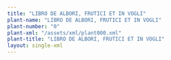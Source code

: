 ```yaml
---
title: "LIBRO DE ALBORI, FRUTICI ET IN VOGLI"
plant-name: "LIBRO DE ALBORI, FRUTICI ET IN VOGLI"
plant-number: "0"
plant-xml: "/assets/xml/plant000.xml"
plant-title: "LIBRO DE ALBORI, FRUTICI ET IN VOGLI"
layout: single-xml
---
```

<div class="hrow">
<div class="col-left>
<img src="{{site.baseurl}}/assets/img/72dpi_title-pages-azzurro_mss.png"/>
</div>
<div class="col-right>
<img src="{{site.baseurl}}/assets/img/72dpi_title-pages-azzurro_1940.png"/>
<div>